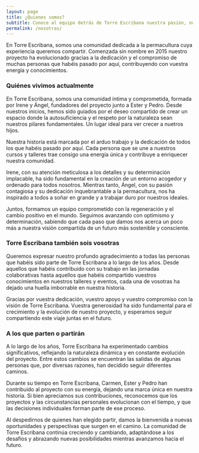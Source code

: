 ```yaml
---
layout: page
title: ¿Quienes somos?
subtitle: Conoce al equipo detrás de Torre Escribana nuestra pasión, nuestro compromiso y nuestra visión.
permalink: /nosotras/
---
```


En Torre Escribana, somos una comunidad dedicada a la permacultura cuya experiencia queremos compartir. Comenzada sin nombre en 2015 nuestro proyecto ha evolucionado gracias a la dedicación y el compromiso de muchas personas que habéis pasado por aquí, contribuyendo con vuestra energía y conocimientos.

### Quiénes vivimos actualmente

En Torre Escribana, somos una comunidad íntima y comprometida, formada por Irene y Ángel, fundadores del proyecto junto a Ester y Pedro. Desde nuestros inicios, hemos sido guiados por el deseo compartido de crear un espacio donde la autosuficiencia y el respeto por la naturaleza sean nuestros pilares fundamentales. Un lugar ideal para ver crecer a nuetros hijos.

Nuestra historia está marcada por el arduo trabajo y la dedicación de todos los que habéis pasado por aquí. Cada persona que se une a nuestros cursos y talleres trae consigo una energía única y contribuye a enriquecer nuestra comunidad.

Irene, con su atención meticulosa a los detalles y su determinación implacable, ha sido fundamental en la creación de un entorno acogedor y ordenado para todos nosotros. Mientras tanto, Ángel, con su pasión contagiosa y su dedicación inquebrantable a la permacultura, nos ha inspirado a todos a soñar en grande y a trabajar duro por nuestros ideales.

Juntos, formamos un equipo comprometido con la regeneración y el cambio positivo en el mundo. Seguimos avanzando con optimismo y determinación, sabiendo que cada paso que damos nos acerca un poco más a nuestra visión compartida de un futuro más sostenible y consciente.


### Torre Escribana también sois vosotras

Queremos expresar nuestro profundo agradecimiento a todas las personas que habéis sido parte de Torre Escribana a lo largo de los años. Desde aquellos que habéis contribuido con su trabajo en las jornadas colaborativas hasta aquellos que habéis compartido vuestros conocimientos en nuestros talleres y eventos, cada una de vosotras ha dejado una huella imborrable en nuestra historia.

Gracias por vuestra dedicación, vuestro apoyo y vuestro compromiso con la visión de Torre Escribana. Vuestra generosidad ha sido fundamental para el crecimiento y la evolución de nuestro proyecto, y esperamos seguir compartiendo este viaje juntas en el futuro.

### A los que parten o partirán

A lo largo de los años, Torre Escribana ha experimentado cambios significativos, reflejando la naturaleza dinámica y en constante evolución del proyecto. Entre estos cambios se encuentran las salidas de algunas personas que, por diversas razones, han decidido seguir diferentes caminos.

Durante su tiempo en Torre Escribana, Carmen, Ester y Pedro han contribuido al proyecto con su energía, dejando una marca única en nuestra historia. Si bien apreciamos sus contribuciones, reconocemos que los proyectos y las circunstancias personales evolucionan con el tiempo, y que las decisiones individuales forman parte de ese proceso.

Al despedirnos de quienes han elegido partir, damos la bienvenida a nuevas oportunidades y perspectivas que surgen en el camino. La comunidad de Torre Escribana continúa creciendo y cambiando, adaptándose a los desafíos y abrazando nuevas posibilidades mientras avanzamos hacia el futuro.